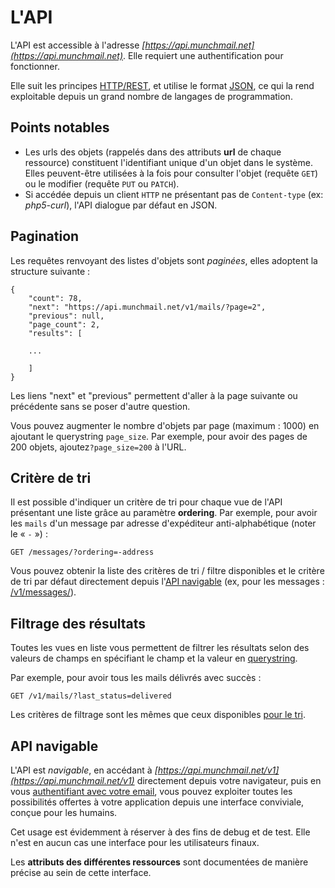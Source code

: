 L'API
=====

L'API est accessible à l'adresse *[https://api.munchmail.net](https://api.munchmail.net)*. Elle
requiert une authentification pour fonctionner.

Elle suit les principes
[HTTP/REST](http://fr.wikipedia.org/wiki/Representational_State_Transfer), et utilise
le format [JSON](http://fr.wikipedia.org/wiki/JavaScript_Object_Notation), ce
qui la rend exploitable depuis un grand nombre de langages de programmation.

Points notables
----------------

* Les urls des objets (rappelés dans des attributs **url** de chaque ressource)
  constituent l'identifiant unique d'un objet dans le système. Elles
  peuvent-être utilisées à la fois pour consulter l'objet (requête `GET`) ou le
  modifier (requête `PUT` ou `PATCH`).
* Si accédée depuis un client `HTTP` ne présentant pas de `Content-type` (ex:
  *php5-curl*), l'API dialogue par défaut en JSON.

Pagination
-----------

Les requêtes renvoyant des listes d'objets sont *paginées*, elles adoptent la structure suivante :


    {
        "count": 78,
        "next": "https://api.munchmail.net/v1/mails/?page=2",
        "previous": null,
        "page_count": 2,
        "results": [

        ...

        ]
    }

Les liens "next" et "previous" permettent d'aller à la page suivante ou
précédente sans se poser d'autre question.

Vous pouvez augmenter le nombre d'objets par page (maximum : 1000) en ajoutant le
querystring `page_size`. Par exemple, pour avoir des pages de 200 objets,
ajoutez`?page_size=200` à l'URL.


Critère de tri
--------------

Il est possible d'indiquer un critère de tri pour chaque vue de l'API présentant
une liste  grâce au paramètre **ordering**. Par exemple, pour avoir les `mails`
d'un message par adresse d'expéditeur anti-alphabétique (noter le « `-` ») :

    GET /messages/?ordering=-address

Vous pouvez obtenir la liste des critères de tri / filtre disponibles et le
critère de tri par défaut directement depuis l'[API navigable](#api-navigable)
(ex, pour les messages :
[/v1/messages/](https://api.munchmail.net/v1/messages/)).

Filtrage des résultats
----------------------

Toutes les vues en liste vous permettent de filtrer les résultats selon des
valeurs de champs en spécifiant le champ et la valeur en
[querystring](https://en.wikipedia.org/wiki/Query_string).

Par exemple, pour avoir tous les mails délivrés avec succès :

    GET /v1/mails/?last_status=delivered

Les critères de filtrage sont les mêmes que ceux disponibles
[pour le tri](#critere-de-tri).

API navigable
---------------

L'API est *navigable*, en accédant à
*[https://api.munchmail.net/v1](https://api.munchmail.net/v1)*
directement depuis votre navigateur, puis en vous
[authentifiant avec votre email](../auth/#par-session-pour-testsdebug), vous
pouvez exploiter toutes les possibilités offertes à votre application depuis une
interface conviviale, conçue pour les humains.

Cet usage est évidemment à réserver à des fins de debug et de test. Elle n'est
en aucun cas une interface pour les utilisateurs finaux.

Les **attributs des différentes ressources** sont documentées de manière
précise au sein de cette interface.
